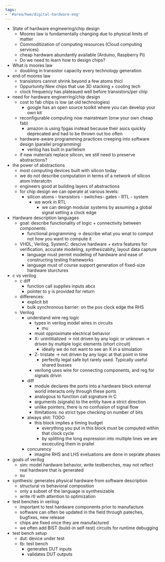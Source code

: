 ```yaml
---
tags:
- '#area/hwe/digital-hardware-eng'
---
```


- State of hardware engineering/chip design
  - Moores law is fundamentally changing due to physical limits of matter
  - Commoditization of computing resources (Cloud computing services)
  - cheap hardware abundantly available (Arduino, Raspberry Pi)
  - Do we need to learn how to design chips?
- What is moores law
  - doubling in transistor capacity every technology generation
- end of moores law
  - transistors cannot shrink beyond a few atoms thicl
  - Oppurtunity:New chips that use 3D stacking + cooling tech
  - clock frequency has plateaued well before transistors/per chip
- need for hardware enginerring/chip design
  - cost to fab chips is low (at old technologies)
    - google has an open source toolkit where you can develop your own kit
  - reconfigurable computing now mainstream (onw your own cheap fab)
    - amazon is using fpgas instead because their asics quickly deprecated and had to be thrown out too often
  - hardware-aware programming practices creeping into software design (parallel programming)
    - verilog has built in parllelism
  - if new materials replace silicon, we still need to preserve abstractions?
- the power of abstractions
  - most computing devices built with silicon today
  - we do not describe computation in terms of a network of slilcon atom interatcitn
  - engineers good at building layers of abstractions
  - for chip design we can operate at various levels:
    - silicon atoms - transistors - switches- gates - RTL - system
      - we work in RTL
        - we can design modular systems by assuming a global signal setting a clock edge
- Hardware description languages
  - goal: describe functionality of logic + connectivity between components:
    - functional programming -> describe what you wnat to comput not how you want to compute it
  - VHDL, Verilog, SystenC: descive hardware + extra features for verification, accurate modeling, synthesizabity, layout data capture
    - language must permit modeling of hardware and ease of constructing testing frameworks
    - language must of course support generation of fixed-size hardware sturctures
- c vs verilog
  - c diff
    - function call supplies inputs abcx
    - pointer to y is provided for return
  - differences:
    - explicit bit
    - bulk synchronous barrier: on the pos clock edge the RHS
  - Verilog
    - understand wire reg logic
      - types in verilog model wires in circuits
        - mu
      - must opproximate electrical behavior
      - X- unintitialized -> not driven by any logic or unknown -> driven by multiple logic elements (short circuit)
        - ideally we do not want to see an X in a simulation
      - Z- tristate -> not driven by any logic at that point in time
        - perfectly legal safe byt rarely used. Typically useful shared busses
      - verilong uses wire for connecting components, and reg for signals drivin
    - diff
      - module declares the ports into a hardware block external world interacts only through these ports
      - analogous to function call signature in C
      - arguments (signals) to the entity have a strict direction
      - unlike pointers, there is no confusion of signal flow
      - llimitations: no strict type checking on number of bits
    - always shit: TODO
      - this block implies a timing budget
        - everything you put in this block must be computed within that clock cycle
        - by splitting the long expression into multiple lines we are excecuting them in prallel
    - concurency
      - imagine RHS and LHS eveluations are done in seprate phases
- goals of verilog
  - sim: model hardware behavior, write testbenches, may not reflect real hardware that is generated
  - su
- synthesis: generates physical hardware from software description
  - structural vs behavioral composition
  - only a subset of the language is synthesizable
  - write rtl with attention to optimization
- test benches in verilog
  - important to test hardware components prior to manufacture
  - software can often be updated in the field through pateches, bugfixes, new release
  - chips are fixed once they are manufactured
  - we often add BIST (build-in self-test) circuits for runtime debugging
- test bench setup
  - dut: device under test
  - tb: test bench
    - generates DUT inputs
    - validates DUT outputs